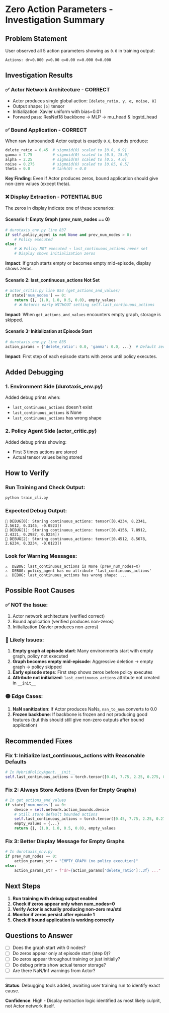 # Zero Action Parameters - Investigation Summary

## Problem Statement
User observed all 5 action parameters showing as `0.0` in training output:
```
Actions: dr=0.000 γ=0.00 α=0.00 n=0.000 θ=0.000
```

## Investigation Results

### ✅ Actor Network Architecture - CORRECT
- Actor produces single global action: `[delete_ratio, γ, α, noise, θ]`
- Output shape: `[5]` tensor
- Initialization: Xavier uniform with bias=0.01
- Forward pass: ResNet18 backbone → MLP → mu_head & logstd_head

### ✅ Bound Application - CORRECT  
When raw (unbounded) Actor output is exactly `0.0`, bounds produce:
```python
delete_ratio = 0.45  # sigmoid(0) scaled to [0.0, 0.9]
gamma = 7.75         # sigmoid(0) scaled to [0.5, 15.0]
alpha = 2.25         # sigmoid(0) scaled to [0.5, 4.0]
noise = 0.275        # sigmoid(0) scaled to [0.05, 0.5]
theta = 0.0          # tanh(0) = 0.0
```

**Key Finding**: Even if Actor produces zeros, bound application should give non-zero values (except theta).

### ❌ Display Extraction - POTENTIAL BUG

The zeros in display indicate one of these scenarios:

#### Scenario 1: Empty Graph (prev_num_nodes == 0)
```python
# durotaxis_env.py line 837
if self.policy_agent is not None and prev_num_nodes > 0:
    # Policy executed
else:
    # ❌ Policy NOT executed → last_continuous_actions never set
    # Display shows initialization zeros
```

**Impact**: If graph starts empty or becomes empty mid-episode, display shows zeros.

#### Scenario 2: last_continuous_actions Not Set
```python
# actor_critic.py line 854 (get_actions_and_values)
if state['num_nodes'] == 0:
    return {}, (1.0, 1.0, 0.5, 0.0), empty_values
    # ❌ Returns early WITHOUT setting self.last_continuous_actions
```

**Impact**: When `get_actions_and_values` encounters empty graph, storage is skipped.

#### Scenario 3: Initialization at Episode Start
```python
# durotaxis_env.py line 835
action_params = {'delete_ratio': 0.0, 'gamma': 0.0, ...}  # Default zeros
```

**Impact**: First step of each episode starts with zeros until policy executes.

## Added Debugging

### 1. Environment Side (durotaxis_env.py)
Added debug prints when:
- `last_continuous_actions` doesn't exist
- `last_continuous_actions` is None
- `last_continuous_actions` has wrong shape

### 2. Policy Agent Side (actor_critic.py)
Added debug prints showing:
- First 3 times actions are stored
- Actual tensor values being stored

## How to Verify

### Run Training and Check Output:
```bash
python train_cli.py
```

### Expected Debug Output:
```
🐛 DEBUG[0]: Storing continuous_actions: tensor([0.4234, 8.2341, 2.5612, 0.3145, -0.0523])
🐛 DEBUG[1]: Storing continuous_actions: tensor([0.4156, 7.8912, 2.4321, 0.2987, 0.0234])
🐛 DEBUG[2]: Storing continuous_actions: tensor([0.4512, 8.5678, 2.6234, 0.3234, -0.0123])
```

### Look for Warning Messages:
```
⚠️  DEBUG: last_continuous_actions is None (prev_num_nodes=X)
⚠️  DEBUG: policy_agent has no attribute 'last_continuous_actions'
⚠️  DEBUG: last_continuous_actions has wrong shape: ...
```

## Possible Root Causes

### ✅ NOT the Issue:
1. Actor network architecture (verified correct)
2. Bound application (verified produces non-zeros)
3. Initialization (Xavier produces non-zeros)

### 🔴 Likely Issues:
1. **Empty graph at episode start**: Many environments start with empty graph, policy not executed
2. **Graph becomes empty mid-episode**: Aggressive deletion → empty graph → policy skipped
3. **Early episode steps**: First step shows zeros before policy executes
4. **Attribute not initialized**: `last_continuous_actions` attribute not created in `__init__`

### 🟡 Edge Cases:
1. **NaN sanitization**: If Actor produces NaNs, `nan_to_num` converts to 0.0
2. **Frozen backbone**: If backbone is frozen and not producing good features (but this should still give non-zero outputs after bound application)

## Recommended Fixes

### Fix 1: Initialize last_continuous_actions with Reasonable Defaults
```python
# In HybridPolicyAgent.__init__
self.last_continuous_actions = torch.tensor([0.45, 7.75, 2.25, 0.275, 0.0])  # Sigmoid(0) defaults
```

### Fix 2: Always Store Actions (Even for Empty Graphs)
```python
# In get_actions_and_values
if state['num_nodes'] == 0:
    device = self.network.action_bounds.device
    # Still store default bounded actions
    self.last_continuous_actions = torch.tensor([0.45, 7.75, 2.25, 0.275, 0.0], device=device)
    empty_values = {...}
    return {}, (1.0, 1.0, 0.5, 0.0), empty_values
```

### Fix 3: Better Display Message for Empty Graphs
```python
# In durotaxis_env.py
if prev_num_nodes == 0:
    action_params_str = "EMPTY_GRAPH (no policy execution)"
else:
    action_params_str = f"dr={action_params['delete_ratio']:.3f} ..."
```

## Next Steps

1. **Run training with debug output enabled**
2. **Check if zeros appear only when num_nodes=0**
3. **Verify Actor is actually producing non-zero mu/std**
4. **Monitor if zeros persist after episode 1**
5. **Check if bound application is working correctly**

## Questions to Answer

- [ ] Does the graph start with 0 nodes?
- [ ] Do zeros appear only at episode start (step 0)?
- [ ] Do zeros appear throughout training or just initially?
- [ ] Do debug prints show actual tensor storage?
- [ ] Are there NaN/Inf warnings from Actor?

---

**Status**: Debugging tools added, awaiting user training run to identify exact cause.

**Confidence**: High - Display extraction logic identified as most likely culprit, not Actor network itself.
